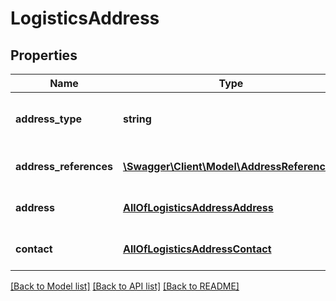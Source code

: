 # LogisticsAddress

## Properties
Name | Type | Description | Notes
------------ | ------------- | ------------- | -------------
**address_type** | **string** | qualifier for the purpose of the address | [optional] 
**address_references** | [**\Swagger\Client\Model\AddressReference[]**](AddressReference.md) | references for this address | [optional] 
**address** | [**AllOfLogisticsAddressAddress**](AllOfLogisticsAddressAddress.md) | address for this purpose | [optional] 
**contact** | [**AllOfLogisticsAddressContact**](AllOfLogisticsAddressContact.md) | contact for this address | [optional] 

[[Back to Model list]](../../README.md#documentation-for-models) [[Back to API list]](../../README.md#documentation-for-api-endpoints) [[Back to README]](../../README.md)

